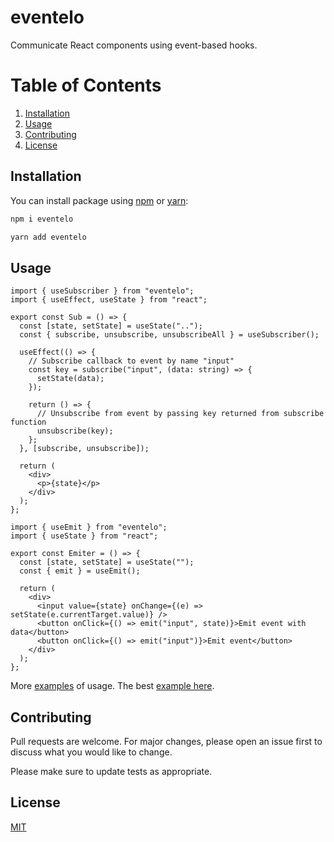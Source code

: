 # eventelo

Communicate React components using event-based hooks.

# Table of Contents

1. [Installation](#installation)
2. [Usage](#usage)
3. [Contributing](#contributing)
4. [License](#license)

## Installation

You can install package using [npm](https://www.npmjs.com/package/eventelo) or [yarn](https://yarnpkg.com/):

```bash
npm i eventelo

yarn add eventelo
```

## Usage

```JSX
import { useSubscriber } from "eventelo";
import { useEffect, useState } from "react";

export const Sub = () => {
  const [state, setState] = useState("..");
  const { subscribe, unsubscribe, unsubscribeAll } = useSubscriber();

  useEffect(() => {
    // Subscribe callback to event by name "input"
    const key = subscribe("input", (data: string) => {
      setState(data);
    });

    return () => {
      // Unsubscribe from event by passing key returned from subscribe function
      unsubscribe(key);
    };
  }, [subscribe, unsubscribe]);

  return (
    <div>
      <p>{state}</p>
    </div>
  );
};

```

```JSX
import { useEmit } from "eventelo";
import { useState } from "react";

export const Emiter = () => {
  const [state, setState] = useState("");
  const { emit } = useEmit();

  return (
    <div>
      <input value={state} onChange={(e) => setState(e.currentTarget.value)} />
      <button onClick={() => emit("input", state)}>Emit event with data</button>
      <button onClick={() => emit("input")}>Emit event</button>
    </div>
  );
};
```

More [examples](https://github.com/Harasz/eventelo/tree/main/examples) of usage.
The best [example here](https://github.com/Harasz/use-async-modal/tree/main/src/events).

## Contributing

Pull requests are welcome. For major changes, please open an issue first to discuss what you would like to change.

Please make sure to update tests as appropriate.

## License

[MIT](https://github.com/Harasz/eventelo/blob/main/LICENSE)
